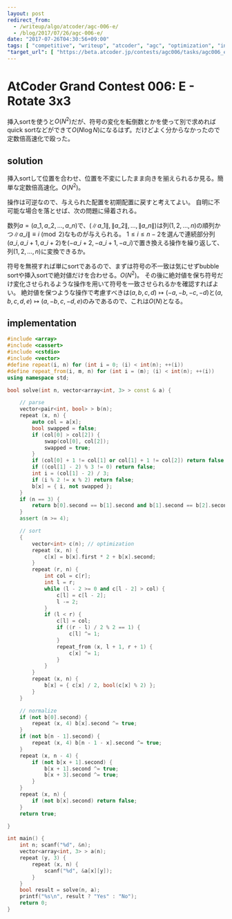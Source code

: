 ```yaml
---
layout: post
redirect_from:
  - /writeup/algo/atcoder/agc-006-e/
  - /blog/2017/07/26/agc-006-e/
date: "2017-07-26T04:30:56+09:00"
tags: [ "competitive", "writeup", "atcoder", "agc", "optimization", "insertion-sort" ]
"target_url": [ "https://beta.atcoder.jp/contests/agc006/tasks/agc006_e" ]
---
```


# AtCoder Grand Contest 006: E - Rotate 3x3

挿入sortを使うと$O(N^2)$だが、符号の変化を転倒数とかを使って別で求めればquick sortなどができて$O(N \log N)$になるはず。だけどよく分からなかったので定数倍高速化で殴った。

## solution

挿入sortして位置を合わせ、位置を不変にしたまま向きを揃えられるか見る。簡単な定数倍高速化。$O(N^2)$。

操作は可逆なので、与えられた配置を初期配置に戻すと考えてよい。
自明に不可能な場合を落とせば、次の問題に帰着される。

数列$a = (a\_1, a\_2, \dots, a\_n)$で、$(\|a\_1\|, \|a\_2\|, \dots, \|a\_n\|)$は列$(1, 2, \dots, n)$の順列かつ$\|a\_i\| \equiv i \pmod{2}$なものが与えられる。
$1 \le i \le n - 2$を選んで連続部分列$(a\_i, a\_{i+1}, a\_{i+2})$を$(- a\_{i+2}, - a\_{i+1}, - a\_i)$で置き換える操作を繰り返して、列$(1, 2, \dots, n)$に変換できるか。

符号を無視すれば単にsortであるので、まずは符号の不一致は気にせずbubble sortや挿入sortで絶対値だけを合わせる。$O(N^2)$。
その後に絶対値を保ち符号だけ変化させられるような操作を用いて符号を一致させられるかを確認すればよい。
絶対値を保つような操作で考慮すべきは$(a, b, c, d) \mapsto (-a, -b, -c, -d)$と$(a, b, c, d, e) \mapsto (a, -b, c, -d, e)$のみであるので、これは$O(N)$となる。

## implementation

``` c++
#include <array>
#include <cassert>
#include <cstdio>
#include <vector>
#define repeat(i, n) for (int i = 0; (i) < int(n); ++(i))
#define repeat_from(i, m, n) for (int i = (m); (i) < int(n); ++(i))
using namespace std;

bool solve(int n, vector<array<int, 3> > const & a) {

    // parse
    vector<pair<int, bool> > b(n);
    repeat (x, n) {
        auto col = a[x];
        bool swapped = false;
        if (col[0] > col[2]) {
            swap(col[0], col[2]);
            swapped = true;
        }
        if (col[0] + 1 != col[1] or col[1] + 1 != col[2]) return false;
        if ((col[1] - 2) % 3 != 0) return false;
        int i = (col[1] - 2) / 3;
        if (i % 2 != x % 2) return false;
        b[x] = { i, not swapped };
    }
    if (n == 3) {
        return b[0].second == b[1].second and b[1].second == b[2].second;
    }
    assert (n >= 4);

    // sort
    {
        vector<int> c(n); // optimization
        repeat (x, n) {
            c[x] = b[x].first * 2 + b[x].second;
        }
        repeat (r, n) {
            int col = c[r];
            int l = r;
            while (l - 2 >= 0 and c[l - 2] > col) {
                c[l] = c[l - 2];
                l -= 2;
            }
            if (l < r) {
                c[l] = col;
                if ((r - l) / 2 % 2 == 1) {
                    c[l] ^= 1;
                }
                repeat_from (x, l + 1, r + 1) {
                    c[x] ^= 1;
                }
            }
        }
        repeat (x, n) {
            b[x] = { c[x] / 2, bool(c[x] % 2) };
        }
    }

    // normalize
    if (not b[0].second) {
        repeat (x, 4) b[x].second ^= true;
    }
    if (not b[n - 1].second) {
        repeat (x, 4) b[n - 1 - x].second ^= true;
    }
    repeat (x, n - 4) {
        if (not b[x + 1].second) {
            b[x + 1].second ^= true;
            b[x + 3].second ^= true;
        }
    }
    repeat (x, n) {
        if (not b[x].second) return false;
    }
    return true;

}

int main() {
    int n; scanf("%d", &n);
    vector<array<int, 3> > a(n);
    repeat (y, 3) {
        repeat (x, n) {
            scanf("%d", &a[x][y]);
        }
    }
    bool result = solve(n, a);
    printf("%s\n", result ? "Yes" : "No");
    return 0;
}
```

